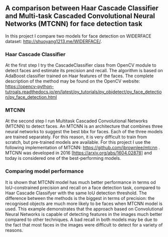 ## A comparison between Haar Cascade Classifier and Multi-task Cascaded Convolutional Neural Networks (MTCNN) for face detection task

In this project I compare two models for face detection on WIDERFACE dataset: http://shuoyang1213.me/WIDERFACE/. 

### Haar Cascade Classifier

At the first step I try the CascadeClassifier class from OpenCV module to detect faces and estimate its precision and recall.
The algorithm is based on AdaBoost classifier trained on Haar features of the faces. The complete description of the method may be found on the OpenCV website: https://opencv-python-tutroals.readthedocs.io/en/latest/py_tutorials/py_objdetect/py_face_detection/py_face_detection.html

### MTCNN

At the second step I run Multitask Cascaded Convolutional Networks (MTCNN) to detect faces. An MTCNN is an architecture that combines three neural networks to suggest the best bbx for faces. Each of the three models are trained separately. For this reason, it is very difficult to train from scratch, but pre-trained models are available. For this project I use the following implementation of MTCNN: https://github.com/jbrownlee/mtcnn . MTCNN was developed in 2016 [https://arxiv.org/abs/1604.02878] and today is considered one of the best-performing models. 

### Comparing model performance

It is shown that MTCNN model has much better performance in terms od IoU-constrained precision and recall on a face detection task, compared to Haar Cascade Classifyer with the same IoU detection threshold. The difference between the methods is the biggest in terms of precision: the recognised objects are much more likely to be faces when MTCNN model is used. This example demonstrates that the approach based on Convolutional Neural Networks is capable of detecting features in the images much better compared to other techniques. A bad recall in both models may be due to the fact that most faces in the images were difficult to detect for a variety of reasons. 

